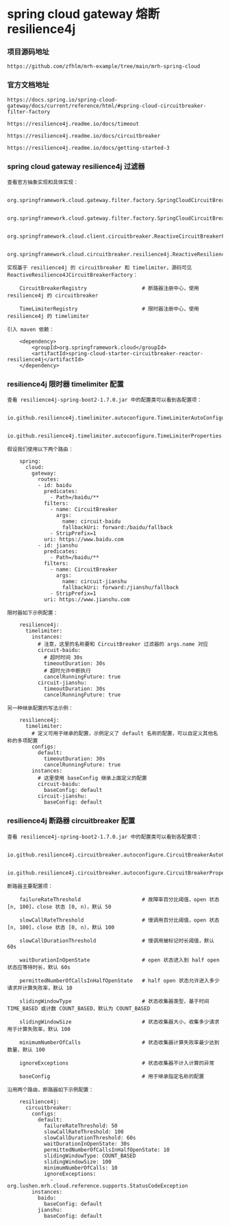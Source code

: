 
# spring cloud gateway 熔断 resilience4j

### 项目源码地址

    https://github.com/zfhlm/mrh-example/tree/main/mrh-spring-cloud

### 官方文档地址

    https://docs.spring.io/spring-cloud-gateway/docs/current/reference/html/#spring-cloud-circuitbreaker-filter-factory

    https://resilience4j.readme.io/docs/timeout

    https://resilience4j.readme.io/docs/circuitbreaker

    https://resilience4j.readme.io/docs/getting-started-3

### spring cloud gateway resilience4j 过滤器

    查看官方抽象实现和具体实现：

        org.springframework.cloud.gateway.filter.factory.SpringCloudCircuitBreakerFilterFactory

        org.springframework.cloud.gateway.filter.factory.SpringCloudCircuitBreakerResilience4JFilterFactory

        org.springframework.cloud.client.circuitbreaker.ReactiveCircuitBreakerFactory

        org.springframework.cloud.circuitbreaker.resilience4j.ReactiveResilience4JCircuitBreakerFactory

    实现基于 resilience4j 的 circuitbreaker 和 timelimiter，源码可见 ReactiveResilience4JCircuitBreakerFactory：

        CircuitBreakerRegistry                  # 断路器注册中心，使用 resilience4j 的 circuitbreaker

        TimeLimiterRegistry                     # 限时器注册中心，使用 resilience4j 的 timelimiter

    引入 maven 依赖：

        <dependency>
            <groupId>org.springframework.cloud</groupId>
            <artifactId>spring-cloud-starter-circuitbreaker-reactor-resilience4j</artifactId>
        </dependency>

### resilience4j 限时器 timelimiter 配置

    查看 resilience4j-spring-boot2-1.7.0.jar 中的配置类可以看到各配置项：

        io.github.resilience4j.timelimiter.autoconfigure.TimeLimiterAutoConfiguration

        io.github.resilience4j.timelimiter.autoconfigure.TimeLimiterProperties

    假设我们使用以下两个路由：

        spring:
          cloud:
            gateway:
              routes:
              - id: baidu
                predicates:
                  - Path=/baidu/**
                filters:
                  - name: CircuitBreaker
                    args:
                      name: circuit-baidu
                      fallbackUri: forward:/baidu/fallback
                  - StripPrefix=1
                uri: https://www.baidu.com
              - id: jianshu
                predicates:
                  - Path=/baidu/**
                filters:
                  - name: CircuitBreaker
                    args:
                      name: circuit-jianshu
                      fallbackUri: forward:/jianshu/fallback
                  - StripPrefix=1
                uri: https://www.jianshu.com

    限时器如下示例配置：

        resilience4j:
          timelimiter:
            instances:
              # 注意，这里的名称要和 CircuitBreaker 过滤器的 args.name 对应
              circuit-baidu:
                # 超时时间 30s
                timeoutDuration: 30s
                # 超时允许中断执行
                cancelRunningFuture: true
              circuit-jianshu:
                timeoutDuration: 30s
                cancelRunningFuture: true

    另一种继承配置的写法示例：

        resilience4j:
          timelimiter:
            # 定义可用于继承的配置，示例定义了 default 名称的配置，可以自定义其他名称的多项配置
            configs:
              default:
                timeoutDuration: 30s
                cancelRunningFuture: true
            instances:
              # 这里使用 baseConfig 继承上面定义的配置
              circuit-baidu:
                baseConfig: default
              circuit-jianshu:
                baseConfig: default

### resilience4j 断路器 circuitbreaker 配置

    查看 resilience4j-spring-boot2-1.7.0.jar 中的配置类可以看到各配置项：

        io.github.resilience4j.circuitbreaker.autoconfigure.CircuitBreakerAutoConfiguration

        io.github.resilience4j.circuitbreaker.autoconfigure.CircuitBreakerProperties

    断路器主要配置项：

        failureRateThreshold                    # 故障率百分比阈值，open 状态 [n, 100]，close 状态 [0, n)，默认 50

        slowCallRateThreshold                   # 慢调用百分比阈值，open 状态 [n, 100]，close 状态 [0, n)，默认 100

        slowCallDurationThreshold               # 慢调用被标记时长阈值，默认 60s

        waitDurationInOpenState                 # open 状态进入到 half open 状态应等待时长，默认 60s

        permittedNumberOfCallsInHalfOpenState   # half open 状态允许进入多少请求并计算失败率，默认 10

        slidingWindowType                       # 状态收集器类型，基于时间 TIME_BASED 或计数 COUNT_BASED，默认为 COUNT_BASED

        slidingWindowSize                       # 状态收集器大小，收集多少请求用于计算失败率，默认 100

        minimumNumberOfCalls                    # 状态收集器计算失败率最少达到数量，默认 100

        ignoreExceptions                        # 状态收集器不计入计算的异常

        baseConfig                              # 用于继承指定名称的配置

    沿用两个路由，断路器如下示例配置：

        resilience4j:
          circuitbreaker:
            configs:
              default:
                failureRateThreshold: 50
                slowCallRateThreshold: 100
                slowCallDurationThreshold: 60s
                waitDurationInOpenState: 30s
                permittedNumberOfCallsInHalfOpenState: 10
                slidingWindowType: COUNT_BASED
                slidingWindowSize: 100
                minimumNumberOfCalls: 10
                ignoreExceptions:
                  - org.lushen.mrh.cloud.reference.supports.StatusCodeException
            instances:
              baidu:
                baseConfig: default
              jianshu:
                baseConfig: default
